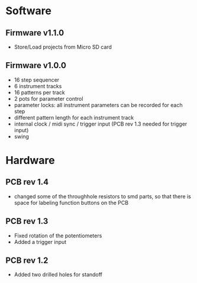 # Software
## Firmware v1.1.0
* Store/Load projects from Micro SD card

## Firmware v1.0.0
* 16 step sequencer
* 6 instrument tracks
* 16 patterns per track
* 2 pots for parameter control
* parameter locks: all instrument parameters can be recorded for each step
* different pattern length for each instrument track
* internal clock / midi sync / trigger input (PCB rev 1.3 needed for trigger input)
* swing

# Hardware
## PCB rev 1.4
* changed some of the throughhole resistors to smd parts, so that there is space for labeling function buttons on the PCB

## PCB rev 1.3
* Fixed rotation of the potentiometers
* Added a trigger input

## PCB rev 1.2
* Added two drilled holes for standoff

